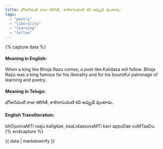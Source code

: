 ```yaml
---
title: భోజునివంటి రాజు కలిగితే, కాళిదాసువంటి కవి అప్పుడే వుంటాడు.
tags:
  - "poetry"
  - "liberality"
  - "learning"
  - "follow"
---
```


{% capture data %}
#### Meaning in English:
When a king like Bhoja Razu comes, a poet like Kalidasa will follow.
Bhoja Razu was a king famous for his liberality and for his bountiful patronage of learning and poetry.

#### Meaning in Telugu:
భోజునివంటి రాజు కలిగితే, కాళిదాసువంటి కవి అప్పుడే వుంటాడు.

#### English Transliteration:
bhOjunivaMTi raaju kaligitae, kaaLidaasuvaMTi kavi appuDae vuMTaaDu.
{% endcapture %}

<div class="notice">{{ data | markdownify }}</div>

